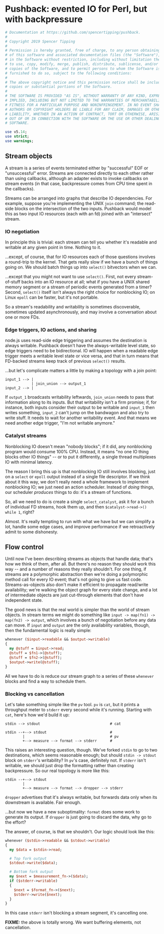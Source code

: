 # Pushback: evented IO for Perl, but with backpressure
```perl
# Documentation at https://github.com/spencertipping/pushback.
#
# Copyright 2019 Spencer Tipping
#
# Permission is hereby granted, free of charge, to any person obtaining a copy
# of this software and associated documentation files (the "Software"), to deal
# in the Software without restriction, including without limitation the rights
# to use, copy, modify, merge, publish, distribute, sublicense, and/or sell
# copies of the Software, and to permit persons to whom the Software is
# furnished to do so, subject to the following conditions:
#
# The above copyright notice and this permission notice shall be included in all
# copies or substantial portions of the Software.
#
# THE SOFTWARE IS PROVIDED "AS IS", WITHOUT WARRANTY OF ANY KIND, EXPRESS OR
# IMPLIED, INCLUDING BUT NOT LIMITED TO THE WARRANTIES OF MERCHANTABILITY,
# FITNESS FOR A PARTICULAR PURPOSE AND NONINFRINGEMENT. IN NO EVENT SHALL THE
# AUTHORS OR COPYRIGHT HOLDERS BE LIABLE FOR ANY CLAIM, DAMAGES OR OTHER
# LIABILITY, WHETHER IN AN ACTION OF CONTRACT, TORT OR OTHERWISE, ARISING FROM,
# OUT OF OR IN CONNECTION WITH THE SOFTWARE OR THE USE OR OTHER DEALINGS IN THE
# SOFTWARE.

use v5.14;
use strict;
use warnings;
```


## Stream objects
A stream is a series of events terminated either by "successful" EOF or
"unsuccessful" error. Streams are connected directly to each other rather than
using callbacks, although an adapter exists to invoke callbacks on stream events
(in that case, backpressure comes from CPU time spent in the callbacks).

Streams can be arranged into graphs that describe IO dependencies. For example,
suppose you're implementing the UNIX `join` command; the read-side blocks on the
intersection of the two inputs. Pushback would model this as two input IO
resources (each with an fd) joined with an "intersect" stream.


### IO negotiation
In principle this is trivial: each stream can tell you whether it's readable and
writable at any given point in time. Nothing to it.

...except, of course, that for IO resources each of those questions involves a
round-trip to the kernel. That gets really slow if we have a bunch of things
going on. We should batch things up into `select()` bitvectors when we can.

...except that you might not want to use `select()`. First, not every
stream-of-stuff backs into an IO resource at all; what if you have a UNIX shared
memory segment or a stream of periodic events generated from a timer? Second,
`select()` itself isn't always the right choice for nonblocking IO; on Linux
`epoll` can be faster, but it's not portable.

So a stream's readability and writability is sometimes discoverable, sometimes
updated asynchronously, and may involve a conversation about one or more FDs.


### Edge triggers, IO actions, and sharing
node.js uses read-side edge triggering and assumes the destination is always
writable. Pushback doesn't have the always-writable level state, so edge
triggers need to be bidirectional. IO will happen when a readable edge trigger
meets a writable level state or vice versa, and that in turn means that
FD-backed streams keep track of previous `select()` results.

...but let's complicate matters a little by making a topology with a join point:

```
input_1 --> |
            | join_union --> output_1
input_2 --> |
```

If `output_1` broadcasts writability leftwards, `join_union` needs to pass that
information along to its inputs. But that writability isn't a firm promise; if,
for instance, both inputs consider their output to be writable and `input_1`
then writes something, `input_2` can't jump on the bandwagon and also try to
write stuff. It needs to wait for another writability event. And that means we
need another edge trigger, "I'm not writable anymore."


### Catalyst streams
Nonblocking IO doesn't mean "nobody blocks"; if it did, any nonblocking program
would consume 100% CPU. Instead, it means "no one IO thing blocks other IO
things" -- or to put it differently, a single thread multiplexes IO with minimal
latency.

The reason I bring this up is that nonblocking IO still involves blocking, just
on a `select` or `epoll` output instead of a single file descriptor. If we think
about it this way, we don't really need a whole framework to implement
nonblocking IO; we just need an action scheduler. Instead of _doing_ things, our
scheduler _produces_ things to do: it's a stream of functions.

So, all we need to do is create a single `select_catalyst`, ask it for a bunch
of individual FD streams, hook them up, and then `$catalyst->read->() while 1`,
right?

Almost. It's really tempting to run with what we have but we can simplify a lot,
handle some edge cases, and improve performance if we retroactively admit to
some dishonesty.


## Flow control
Until now I've been describing streams as objects that handle data; that's how
we think of them, after all. But there's no reason they should work this way --
and a number of reasons they really shouldn't. For one thing, if streams are a
polymorphic abstraction then we're doing a polymorphic method call for every IO
event; that's not going to give us fast code. Streams-as-objects also don't make
it efficient to propagate read/write availability; we're walking the object
graph for every state change, and a lot of intermediate objects are just
cut-through elements that don't have independent state.

The good news is that the real world is simpler than the world of stream
objects. In stream terms we might do something like
`input -> map(fn1) -> map(fn2) -> output`, which involves a bunch of negotiation
before any data can move. If `input` and `output` are the only availability
variables, though, then the fundamental logic is really simple:

```pl
whenever ($input->readable && $output->writable)
{
  my @stuff = $input->read;
  @stuff = $fn1->(@stuff);
  @stuff = $fn2->(@stuff);
  $output->write(@stuff);
}
```

All we have to do is reduce our stream graph to a series of these `whenever`
blocks and find a way to schedule them.


### Blocking vs cancellation
Let's take something simple like the `pv` tool. `pv` is `cat`, but it prints a
throughput meter to `stderr` every second while it's running. Starting with
`cat`, here's how we'd build it up:

```
stdin --> stdout                                # cat

stdin --+--> stdout                             #
        |                                       # pv
        +--> measure --> format --> stderr      #
```

This raises an interesting question, though. We've forked `stdin` to go to two
destinations, which seems reasonable enough; but should `stdin -> stdout` block
on `stderr`'s writability? In `pv`'s case, definitely not. If `stderr` isn't
writable, we should just drop the formatting rather than creating backpressure.
So our real topology is more like this:

```
stdin --+--> stdout
        |
        +--> measure --> format --> dropper --> stderr
```

`dropper` advertises that it's always writable, but forwards data only when its
downstream is available. Fair enough.

...but now we have a new suboptimality: `format` does some work to generate its
output. If `dropper` is just going to discard the data, why go to the effort?

The answer, of course, is that we shouldn't. Our logic should look like this:

```pl
whenever ($stdin->readable && $stdout->writable)
{
  my $data = $stdin->read;

  # Top fork output
  $stdout->write($data);

  # Bottom fork output
  my $next = $measurement_fn->($data);
  if ($stderr->writable)
  {
    $next = $format_fn->($next);
    $stderr->write($next);
  }
}
```

In this case `stderr` isn't blocking a stream segment, it's cancelling one.

**FIXME:** the above is totally wrong. We want buffering elements, not
cancellation.
